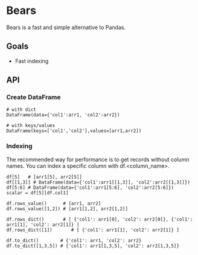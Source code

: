 # Bears

Bears is a fast and simple alternative to Pandas.

## Goals
- Fast indexing

## API

### Create DataFrame
```
# with dict
DataFrame(data={'col1':arr1, 'col2':arr2})

# with keys/values
DataFrame(keys=['col1','col2'],values=[arr1,arr2])
```

### Indexing

The recommended way for performance is to get records without column names.
You can index a specific column with df.<column_name>.

```
df[5]   # [arr1[5], arr2[5]]
df[[1,3]] # DataFrame(data={'col1':arr1[[1,3]], 'col2':arr2[[1,3]]})
df[5:6] # DataFrame(data={'col1':arr1[5:6], 'col2':arr2[5:6]})
scalar = df[5][df.col1]

df.rows_value()      # [arr1, arr2]
df.rows_value([1,2]) # [arr1[1,2], arr2[1,2]]

df.rows_dict()       # [ {'col1': arr1[0], 'col2': arr2[0]}, {'col1': arr1[1], 'col2': arr2[1]} ]
df.rows_dict([1])       # [ {'col1': arr1[1], 'col2': arr2[1]} ]

df.to_dict()        # {'col1': arr1, 'col2': arr2}
df.to_dict([1,3,5]) # {'col1': arr1[1,3,5], 'col2': arr2[1,3,5]}
```
